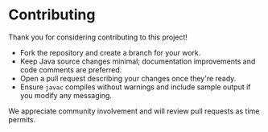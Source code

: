 # Contributing

Thank you for considering contributing to this project!

* Fork the repository and create a branch for your work.
* Keep Java source changes minimal; documentation improvements and code comments
  are preferred.
* Open a pull request describing your changes once they're ready.
* Ensure `javac` compiles without warnings and include sample output if you
  modify any messaging.

We appreciate community involvement and will review pull requests as time
permits.
